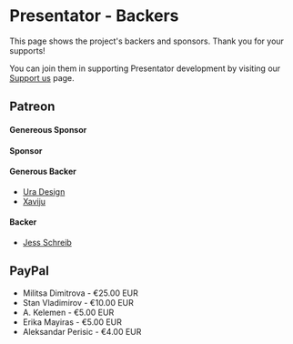 Presentator - Backers
======================================================================

This page shows the project's backers and sponsors. Thank you for your supports!

You can join them in supporting Presentator development by visiting our [Support us](https://presentator.io/support-us) page.


## Patreon

#### Genereous Sponsor

#### Sponsor

#### Generous Backer
- [Ura Design](https://ura.design/)
- [Xaviju](https://xaviju.github.io/)

#### Backer
- [Jess Schreib](https://www.facebook.com/JanyalaIllustrations/)

## PayPal
- Militsa Dimitrova - €25.00 EUR
- Stan Vladimirov - €10.00 EUR
- A. Kelemen - €5.00 EUR
- Erika Mayiras - €5.00 EUR
- Aleksandar Perisic - €4.00 EUR
